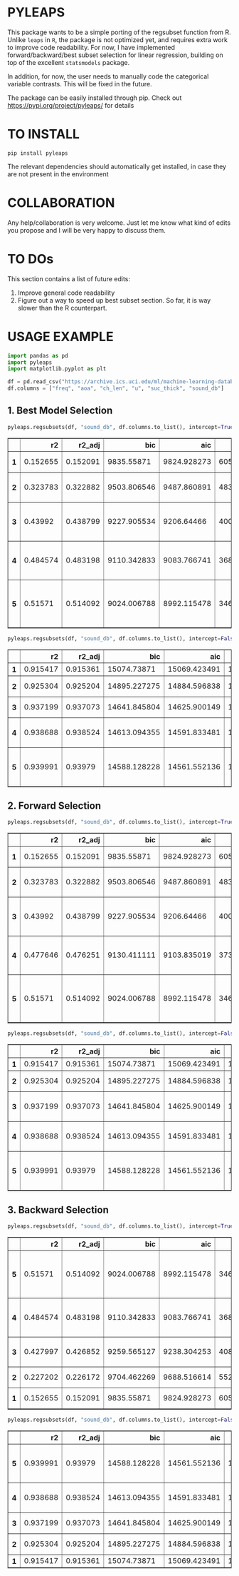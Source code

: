 # PYLEAPS

This package wants to be a simple porting of the regsubset function from R.
Unlike `leaps` in `R`, the package is not optimized yet, and requires extra work to improve code readability.
For now, I have implemented forward/backward/best subset selection for linear regression, building on top
of the excellent `statsmodels` package.

In addition, for now, the user needs to manually code the categorical variable contrasts. This will be fixed in the future.

The package can be easily installed through pip. Check out https://pypi.org/project/pyleaps/ for details

# TO INSTALL

`pip install pyleaps`

The relevant dependencies should automatically get installed, in case they are not present in the environment

# COLLABORATION

Any help/collaboration is very welcome. Just let me know what kind of edits you propose and I will be very happy to discuss them.

# TO DOs
This section contains a list of future edits:

1. Improve general code readability  
1. Figure out a way to speed up best subset section. So far, it is way slower than the R counterpart.

# USAGE EXAMPLE
```python
import pandas as pd
import pyleaps
import matplotlib.pyplot as plt
```


```python
df = pd.read_csv("https://archive.ics.uci.edu/ml/machine-learning-databases/00291/airfoil_self_noise.dat", sep="\t", header=None)
df.columns = ["freq", "aoa", "ch_len", "u", "suc_thick", "sound_db"]
```

## 1. Best Model Selection


```python
pyleaps.regsubsets(df, "sound_db", df.columns.to_list(), intercept=True, method="full").summary
```




<div>
<table border="1" class="dataframe">
  <thead>
    <tr style="text-align: right;">
      <th></th>
      <th>r2</th>
      <th>r2_adj</th>
      <th>bic</th>
      <th>aic</th>
      <th>ssr</th>
      <th>vars</th>
    </tr>
  </thead>
  <tbody>
    <tr>
      <th>1</th>
      <td>0.152655</td>
      <td>0.152091</td>
      <td>9835.55871</td>
      <td>9824.928273</td>
      <td>60570.206223</td>
      <td>[intercept, freq]</td>
    </tr>
    <tr>
      <th>2</th>
      <td>0.323783</td>
      <td>0.322882</td>
      <td>9503.806546</td>
      <td>9487.860891</td>
      <td>48337.58386</td>
      <td>[intercept, freq, suc_thick]</td>
    </tr>
    <tr>
      <th>3</th>
      <td>0.43992</td>
      <td>0.438799</td>
      <td>9227.905534</td>
      <td>9206.64466</td>
      <td>40035.855465</td>
      <td>[intercept, freq, ch_len, suc_thick]</td>
    </tr>
    <tr>
      <th>4</th>
      <td>0.484574</td>
      <td>0.483198</td>
      <td>9110.342833</td>
      <td>9083.766741</td>
      <td>36843.885086</td>
      <td>[intercept, u, freq, aoa, ch_len]</td>
    </tr>
    <tr>
      <th>5</th>
      <td>0.51571</td>
      <td>0.514092</td>
      <td>9024.006788</td>
      <td>8992.115478</td>
      <td>34618.219133</td>
      <td>[intercept, u, freq, aoa, ch_len, suc_thick]</td>
    </tr>
  </tbody>
</table>
</div>




```python
pyleaps.regsubsets(df, "sound_db", df.columns.to_list(), intercept=False, method="full").summary
```




<div>
<table border="1" class="dataframe">
  <thead>
    <tr style="text-align: right;">
      <th></th>
      <th>r2</th>
      <th>r2_adj</th>
      <th>bic</th>
      <th>aic</th>
      <th>ssr</th>
      <th>vars</th>
    </tr>
  </thead>
  <tbody>
    <tr>
      <th>1</th>
      <td>0.915417</td>
      <td>0.915361</td>
      <td>15074.73871</td>
      <td>15069.423491</td>
      <td>1987206.653961</td>
      <td>[u]</td>
    </tr>
    <tr>
      <th>2</th>
      <td>0.925304</td>
      <td>0.925204</td>
      <td>14895.227275</td>
      <td>14884.596838</td>
      <td>1754927.356895</td>
      <td>[u, ch_len]</td>
    </tr>
    <tr>
      <th>3</th>
      <td>0.937199</td>
      <td>0.937073</td>
      <td>14641.845804</td>
      <td>14625.900149</td>
      <td>1475469.985069</td>
      <td>[u, aoa, ch_len]</td>
    </tr>
    <tr>
      <th>4</th>
      <td>0.938688</td>
      <td>0.938524</td>
      <td>14613.094355</td>
      <td>14591.833481</td>
      <td>1440485.372375</td>
      <td>[u, freq, aoa, ch_len]</td>
    </tr>
    <tr>
      <th>5</th>
      <td>0.939991</td>
      <td>0.93979</td>
      <td>14588.128228</td>
      <td>14561.552136</td>
      <td>1409876.596034</td>
      <td>[u, freq, aoa, ch_len, suc_thick]</td>
    </tr>
  </tbody>
</table>
</div>



## 2. Forward Selection


```python
pyleaps.regsubsets(df, "sound_db", df.columns.to_list(), intercept=True, method="forward").summary
```




<div>
<table border="1" class="dataframe">
  <thead>
    <tr style="text-align: right;">
      <th></th>
      <th>r2</th>
      <th>r2_adj</th>
      <th>bic</th>
      <th>aic</th>
      <th>ssr</th>
      <th>vars</th>
    </tr>
  </thead>
  <tbody>
    <tr>
      <th>1</th>
      <td>0.152655</td>
      <td>0.152091</td>
      <td>9835.55871</td>
      <td>9824.928273</td>
      <td>60570.206223</td>
      <td>[intercept, freq]</td>
    </tr>
    <tr>
      <th>2</th>
      <td>0.323783</td>
      <td>0.322882</td>
      <td>9503.806546</td>
      <td>9487.860891</td>
      <td>48337.58386</td>
      <td>[intercept, freq, suc_thick]</td>
    </tr>
    <tr>
      <th>3</th>
      <td>0.43992</td>
      <td>0.438799</td>
      <td>9227.905534</td>
      <td>9206.64466</td>
      <td>40035.855465</td>
      <td>[intercept, freq, suc_thick, ch_len]</td>
    </tr>
    <tr>
      <th>4</th>
      <td>0.477646</td>
      <td>0.476251</td>
      <td>9130.411111</td>
      <td>9103.835019</td>
      <td>37339.129014</td>
      <td>[intercept, freq, suc_thick, ch_len, u]</td>
    </tr>
    <tr>
      <th>5</th>
      <td>0.51571</td>
      <td>0.514092</td>
      <td>9024.006788</td>
      <td>8992.115478</td>
      <td>34618.219133</td>
      <td>[intercept, freq, suc_thick, ch_len, u, aoa]</td>
    </tr>
  </tbody>
</table>
</div>




```python
pyleaps.regsubsets(df, "sound_db", df.columns.to_list(), intercept=False, method="forward").summary
```




<div>
<table border="1" class="dataframe">
  <thead>
    <tr style="text-align: right;">
      <th></th>
      <th>r2</th>
      <th>r2_adj</th>
      <th>bic</th>
      <th>aic</th>
      <th>ssr</th>
      <th>vars</th>
    </tr>
  </thead>
  <tbody>
    <tr>
      <th>1</th>
      <td>0.915417</td>
      <td>0.915361</td>
      <td>15074.73871</td>
      <td>15069.423491</td>
      <td>1987206.653961</td>
      <td>[u]</td>
    </tr>
    <tr>
      <th>2</th>
      <td>0.925304</td>
      <td>0.925204</td>
      <td>14895.227275</td>
      <td>14884.596838</td>
      <td>1754927.356895</td>
      <td>[u, ch_len]</td>
    </tr>
    <tr>
      <th>3</th>
      <td>0.937199</td>
      <td>0.937073</td>
      <td>14641.845804</td>
      <td>14625.900149</td>
      <td>1475469.985069</td>
      <td>[u, ch_len, aoa]</td>
    </tr>
    <tr>
      <th>4</th>
      <td>0.938688</td>
      <td>0.938524</td>
      <td>14613.094355</td>
      <td>14591.833481</td>
      <td>1440485.372375</td>
      <td>[u, ch_len, aoa, freq]</td>
    </tr>
    <tr>
      <th>5</th>
      <td>0.939991</td>
      <td>0.93979</td>
      <td>14588.128228</td>
      <td>14561.552136</td>
      <td>1409876.596034</td>
      <td>[u, ch_len, aoa, freq, suc_thick]</td>
    </tr>
  </tbody>
</table>
</div>



## 3. Backward Selection


```python
pyleaps.regsubsets(df, "sound_db", df.columns.to_list(), intercept=True, method="backward").summary
```




<div>
<table border="1" class="dataframe">
  <thead>
    <tr style="text-align: right;">
      <th></th>
      <th>r2</th>
      <th>r2_adj</th>
      <th>bic</th>
      <th>aic</th>
      <th>ssr</th>
      <th>vars</th>
    </tr>
  </thead>
  <tbody>
    <tr>
      <th>5</th>
      <td>0.51571</td>
      <td>0.514092</td>
      <td>9024.006788</td>
      <td>8992.115478</td>
      <td>34618.219133</td>
      <td>[intercept, u, freq, aoa, ch_len, suc_thick]</td>
    </tr>
    <tr>
      <th>4</th>
      <td>0.484574</td>
      <td>0.483198</td>
      <td>9110.342833</td>
      <td>9083.766741</td>
      <td>36843.885086</td>
      <td>[intercept, u, freq, aoa, ch_len]</td>
    </tr>
    <tr>
      <th>3</th>
      <td>0.427997</td>
      <td>0.426852</td>
      <td>9259.565127</td>
      <td>9238.304253</td>
      <td>40888.126119</td>
      <td>[intercept, freq, aoa, ch_len]</td>
    </tr>
    <tr>
      <th>2</th>
      <td>0.227202</td>
      <td>0.226172</td>
      <td>9704.462269</td>
      <td>9688.516614</td>
      <td>55241.410754</td>
      <td>[intercept, freq, aoa]</td>
    </tr>
    <tr>
      <th>1</th>
      <td>0.152655</td>
      <td>0.152091</td>
      <td>9835.55871</td>
      <td>9824.928273</td>
      <td>60570.206223</td>
      <td>[intercept, freq]</td>
    </tr>
  </tbody>
</table>
</div>




```python
pyleaps.regsubsets(df, "sound_db", df.columns.to_list(), intercept=False, method="backward").summary
```




<div>
<table border="1" class="dataframe">
  <thead>
    <tr style="text-align: right;">
      <th></th>
      <th>r2</th>
      <th>r2_adj</th>
      <th>bic</th>
      <th>aic</th>
      <th>ssr</th>
      <th>vars</th>
    </tr>
  </thead>
  <tbody>
    <tr>
      <th>5</th>
      <td>0.939991</td>
      <td>0.93979</td>
      <td>14588.128228</td>
      <td>14561.552136</td>
      <td>1409876.596034</td>
      <td>[u, freq, aoa, ch_len, suc_thick]</td>
    </tr>
    <tr>
      <th>4</th>
      <td>0.938688</td>
      <td>0.938524</td>
      <td>14613.094355</td>
      <td>14591.833481</td>
      <td>1440485.372375</td>
      <td>[u, freq, aoa, ch_len]</td>
    </tr>
    <tr>
      <th>3</th>
      <td>0.937199</td>
      <td>0.937073</td>
      <td>14641.845804</td>
      <td>14625.900149</td>
      <td>1475469.985069</td>
      <td>[u, aoa, ch_len]</td>
    </tr>
    <tr>
      <th>2</th>
      <td>0.925304</td>
      <td>0.925204</td>
      <td>14895.227275</td>
      <td>14884.596838</td>
      <td>1754927.356895</td>
      <td>[u, ch_len]</td>
    </tr>
    <tr>
      <th>1</th>
      <td>0.915417</td>
      <td>0.915361</td>
      <td>15074.73871</td>
      <td>15069.423491</td>
      <td>1987206.653961</td>
      <td>[u]</td>
    </tr>
  </tbody>
</table>
</div>


